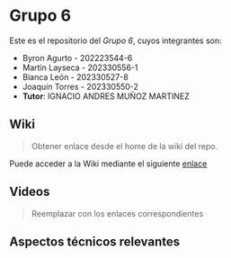 
# Grupo 6

Este es el repositorio del *Grupo 6*, cuyos integrantes son:

* Byron Agurto - 202223544-6
* Martín Layseca - 202330556-1
* Bianca León - 202330527-8
* Joaquín Torres - 202330550-2
* **Tutor**: IGNACIO ANDRES MUÑOZ MARTINEZ

## Wiki

> Obtener enlace desde el home de la wiki del repo.

Puede acceder a la Wiki mediante el siguiente [enlace](https://github.com/Joaquinn0101/GRUPOSEGFAULT-2025-PROYINF/wiki)


## Videos

> Reemplazar con los enlaces correspondientes


## Aspectos técnicos relevantes
